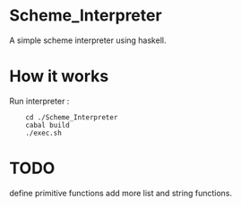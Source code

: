 # Scheme_Interpreter
A simple scheme interpreter using haskell.

# How it works
Run interpreter :
```
    cd ./Scheme_Interpreter
    cabal build
    ./exec.sh
```

# TODO
define primitive functions 
add more list and string functions.

